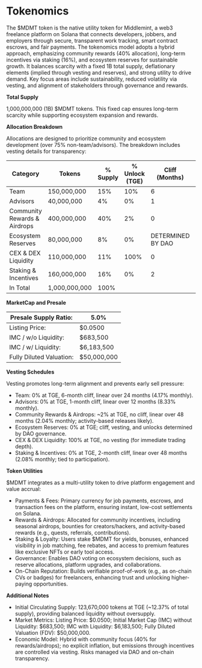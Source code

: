 # Tokenomics

The $MDMT token is the native utility token for Middlemint, 
a web3 freelance platform on Solana that connects developers, jobbers, and employers through secure, transparent work tracking, 
smart contract escrows, and fair payments. The tokenomics model adopts a 
hybrid approach, emphasizing community rewards (40% allocation), long-term incentives via staking (16%), and ecosystem reserves for sustainable growth. It balances scarcity with a fixed 1B total supply, deflationary elements (implied through vesting and reserves), and strong utility to drive demand. Key focus areas include sustainability, reduced volatility via vesting, and alignment of stakeholders through governance and rewards.

__Total Supply__

1,000,000,000 (1B) $MDMT tokens. This fixed cap ensures long-term scarcity while supporting ecosystem expansion and rewards.

__Allocation Breakdown__

Allocations are designed to prioritize community and 
ecosystem development (over 75% non-team/advisors).
The breakdown includes vesting details for transparency:

| Category | Tokens | % Supply | % Unlock (TGE) | Cliff (Months) | Vesting (Months) | Token Amount on TGE | Average Monthly % Unlock |
| -------- |------- | -------- | -------------- | -------------- | ---------------- | ------------------- | ----------------------|
| Team | 150,000,000 | 15% | 10% | 6 | 24 | 0 | 4.17% |
| Advisors | 40,000,000 | 4% | 0% | 1 | 12 | 0 | 8.33% |
| Community Rewards & Airdrops | 400,000,000 | 40% | 2% | 0 | 48 | 7,290,000 | 2.04% |
| Ecosystem Reserves | 80,000,000 | 8% | 0% | DETERMINED BY DAO | DETERMINED BY DAO | 0 | DETERMINED BY DAO |
| CEX & DEX Liquidity | 110,000,000 | 11% | 100% | 0 | 0 | 110,000,000 | NIL |
| Staking & Incentives | 160,000,000 | 16% | 0% | 2 | 48 | 0 | 2.08% |
| In Total | 1,000,000,000 | 100% | | | | 123,670,000 | |



**MarketCap and Presale**

| Presale Supply Ratio: | 5.0% |
|------------------------|-------|
| Listing Price: | $0.0500 |
| IMC / w/o Liquidity: | $683,500 |
| IMC / w/ Liquidity: | $6,183,500 |
| Fully Diluted Valuation: | $50,000,000 |

__Vesting Schedules__

Vesting promotes long-term alignment and prevents early sell pressure:
* Team: 0% at TGE, 6-month cliff, linear over 24 months (4.17% monthly).
* Advisors: 0% at TGE, 1-month cliff, linear over 12 months (8.33% monthly).
* Community Rewards & Airdrops: ~2% at TGE, no cliff, linear over 48 months (2.04% monthly; activity-based releases likely).
* Ecosystem Reserves: 0% at TGE; cliff, vesting, and unlocks determined by DAO governance.
* CEX & DEX Liquidity: 100% at TGE, no vesting (for immediate trading depth).
* Staking & Incentives: 0% at TGE, 2-month cliff, linear over 48 months (2.08% monthly; tied to participation).

__Token Utilities__

$MDMT integrates as a multi-utility token to drive platform engagement and value accrual:

* Payments & Fees: Primary currency for job payments, escrows, and transaction fees on the platform, ensuring instant, low-cost settlements on Solana.
* Rewards & Airdrops: Allocated for community incentives, including seasonal airdrops, bounties for creators/hackers, and activity-based rewards (e.g., quests, referrals, contributions).
* Staking & Loyalty: Users stake $MDMT for yields, bonuses, enhanced visibility in job matching, fee rebates, and access to premium features like exclusive NFTs or early tool access.
* Governance: Enables DAO voting on ecosystem decisions, such as reserve allocations, platform upgrades, and collaborations.
* On-Chain Reputation: Builds verifiable proof-of-work (e.g., as on-chain CVs or badges) for freelancers, enhancing trust and unlocking higher-paying opportunities.

__Additional Notes__

* Initial Circulating Supply: 123,670,000 tokens at TGE (~12.37% of total supply), providing balanced liquidity without oversupply.
* Market Metrics: Listing Price: $0.0500; Initial Market Cap (IMC) without Liquidity: $683,500; IMC with Liquidity: $6,183,500; Fully Diluted Valuation (FDV): $50,000,000.
* Economic Model: Hybrid with community focus (40% for rewards/airdrops); no explicit inflation, but emissions through incentives are controlled via vesting. Risks managed via DAO and on-chain transparency.
